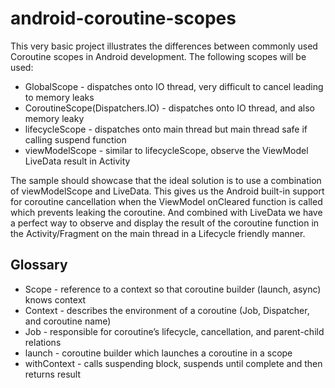 # android-coroutine-scopes

This very basic project illustrates the differences between commonly used Coroutine scopes in Android development.  The following scopes will be used:

* GlobalScope - dispatches onto IO thread, very difficult to cancel leading to memory leaks
* CoroutineScope(Dispatchers.IO) - dispatches onto IO thread, and also memory leaky
* lifecycleScope - dispatches onto main thread but main thread safe if calling suspend function
* viewModelScope - similar to lifecycleScope, observe the ViewModel LiveData result in Activity

The sample should showcase that the ideal solution is to use a combination of viewModelScope and LiveData.  This gives us the Android built-in support
for coroutine cancellation when the ViewModel onCleared function is called which prevents leaking the coroutine.  And combined with LiveData
we have a perfect way to observe and display the result of the coroutine function in the Activity/Fragment on the main thread in a Lifecycle friendly manner.

## Glossary
* Scope - reference to a context so that coroutine builder (launch, async) knows context
* Context - describes the environment of a coroutine (Job, Dispatcher, and coroutine name)
* Job - responsible for coroutine’s lifecycle, cancellation, and parent-child relations
* launch - coroutine builder which launches a coroutine in a scope
* withContext - calls suspending block, suspends until complete and then returns result
